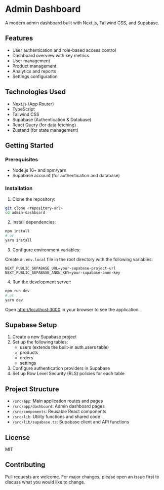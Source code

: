# Admin Dashboard

A modern admin dashboard built with Next.js, Tailwind CSS, and Supabase.

## Features

- User authentication and role-based access control
- Dashboard overview with key metrics
- User management
- Product management
- Analytics and reports
- Settings configuration

## Technologies Used

- Next.js (App Router)
- TypeScript
- Tailwind CSS
- Supabase (Authentication & Database)
- React Query (for data fetching)
- Zustand (for state management)

## Getting Started

### Prerequisites

- Node.js 16+ and npm/yarn
- Supabase account (for authentication and database)

### Installation

1. Clone the repository:

```bash
git clone <repository-url>
cd admin-dashboard
```

2. Install dependencies:

```bash
npm install
# or
yarn install
```

3. Configure environment variables:

Create a `.env.local` file in the root directory with the following variables:

```
NEXT_PUBLIC_SUPABASE_URL=your-supabase-project-url
NEXT_PUBLIC_SUPABASE_ANON_KEY=your-supabase-anon-key
```

4. Run the development server:

```bash
npm run dev
# or
yarn dev
```

Open [http://localhost:3000](http://localhost:3000) in your browser to see the application.

## Supabase Setup

1. Create a new Supabase project
2. Set up the following tables:
   - users (extends the built-in auth.users table)
   - products
   - orders
   - settings
3. Configure authentication providers in Supabase
4. Set up Row Level Security (RLS) policies for each table

## Project Structure

- `/src/app`: Main application routes and pages
- `/src/app/dashboard`: Admin dashboard pages
- `/src/components`: Reusable React components
- `/src/lib`: Utility functions and shared code
- `/src/lib/supabase.ts`: Supabase client and API functions

## License

MIT

## Contributing

Pull requests are welcome. For major changes, please open an issue first to discuss what you would like to change.
